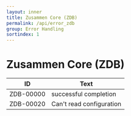 ```yaml
---
layout: inner
title: Zusammen Core (ZDB)
permalink: /api/error_zdb
group: Error Handling
sortindex: 1
---
```

# Zusammen Core (ZDB)

| ID        | Text                     |
| --------- | ------------------------ |
| ZDB-00000 | successful completion    | 
| ZDB-00020 | Can't read configuration |

